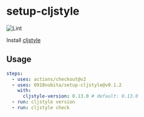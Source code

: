 # setup-cljstyle

![Lint](https://github.com/0918nobita/setup-cljstyle/workflows/Lint/badge.svg)

Install [cljstyle](https://github.com/greglook/cljstyle)

## Usage

```yaml
steps:
  - uses: actions/checkout@v2
  - uses: 0918nobita/setup-cljstyle@v0.1.2
    with:
      cljstyle-version: 0.13.0 # default: 0.13.0
  - run: cljstyle version
  - run: cljstyle check
```
